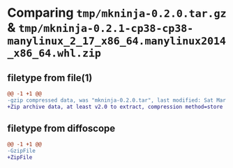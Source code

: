 # Comparing `tmp/mkninja-0.2.0.tar.gz` & `tmp/mkninja-0.2.1-cp38-cp38-manylinux_2_17_x86_64.manylinux2014_x86_64.whl.zip`

## filetype from file(1)

```diff
@@ -1 +1 @@
-gzip compressed data, was "mkninja-0.2.0.tar", last modified: Sat Mar 30 13:13:38 2024, max compression
+Zip archive data, at least v2.0 to extract, compression method=store
```

## filetype from diffoscope

```diff
@@ -1 +1 @@
-GzipFile
+ZipFile
```


